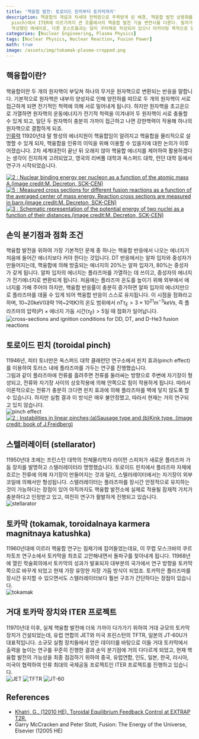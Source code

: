 ```yaml
---
title: '핵융합 발전: 토로이드 핀치부터 토카막까지'
description: 핵융합의 개념과 차세대 전력원으로 주목받게 된 배경, 핵융합 발전 상용화를 위해 달성해야 하는 기술적인 목표와 토로이드 핀치(toroidal
  pinch)에서 ITER에 이르기까지 큰 흐름에서의 핵융합 발전 기술 변천사를 다룬다. 필자가 고등학교 2학년 때 교내 과학동아리 활동을 위해
  작성했던 에세이로, 다른 포스트들과는 달리 구어체로 작성되어 있으나 아카이빙 목적으로 당시 원문 그대로 업로드하였음을 밝힌다.
categories: [Nuclear Engineering, Plasma Physics]
tags: [Nuclear Physics, Nuclear Reaction, Fusion Power]
math: true
image: /assets/img/tokamak-plasma-cropped.png
---
```

## 핵융합이란?
핵융합이란 두 개의 원자핵이 부딪쳐 하나의 무거운 원자핵으로 변환되는 반응을 말합니다. 기본적으로 원자핵은 내부의 양성자로 인해 양전하를 띠므로 두 개의 원자핵이 서로 접근하게 되면 전기적인 척력에 의해 서로 밀어내게 됩니다. 하지만 원자핵을 초고온으로 가열하면 원자핵의 운동에너지가 전기적 척력을 이겨내어 두 원자핵이 서로 충돌할 수 있게 되고, 일단 두 원자핵이 충분히 가까이 접근하고 나면 강한핵력이 작용해 하나의 원자핵으로 결합하게 되죠.  
[인류력](https://en.wikipedia.org/wiki/Holocene_calendar) 11920년대 말 항성의 에너지원이 핵융합임이 알려지고 핵융합을 물리적으로 설명할 수 있게 되자, 핵융합을 인류의 이익을 위해 이용할 수 있을지에 대한 논의가 이루어졌습니다. 2차 세계대전이 끝난 뒤 오래지 않아 핵융합 에너지를 제어하여 활용하겠다는 생각이 진지하게 고려되었고, 영국의 리버풀 대학과 옥스퍼드 대학, 런던 대학 등에서 연구가 시작되었습니다.

<a href="https://www.researchgate.net/figure/Nuclear-binding-energy-per-nucleon-as-a-function-of-the-atomic-mass-Aimage-creditM_fig2_275003974"><img src="https://www.researchgate.net/profile/G_Khatri/publication/275003974/figure/fig2/AS:311308386881537@1451233111244/Nuclear-binding-energy-per-nucleon-as-a-function-of-the-atomic-mass-Aimage-creditM.png" alt="2 : Nuclear binding energy per nucleon as a function of the atomic mass A.(image credit:M. Decreton, SCK-CEN)"/></a>
<a href="https://www.researchgate.net/figure/Measured-cross-sections-for-different-fusion-reactions-as-a-function-of-the-averaged_fig5_275003974"><img src="https://www.researchgate.net/profile/G_Khatri/publication/275003974/figure/fig5/AS:311308386881540@1451233111335/Measured-cross-sections-for-different-fusion-reactions-as-a-function-of-the-averaged.png" alt="5 : Measured cross sections for different fusion reactions as a function of the averaged center of mass energy. Reaction cross sections are measured in barn.(image credit:M. Decreton, SCK-CEN)"/></a>
<a href="https://www.researchgate.net/figure/Schematic-representation-of-the-potential-energy-of-two-nuclei-as-a-function-of-their_fig3_275003974"><img src="https://www.researchgate.net/profile/G_Khatri/publication/275003974/figure/fig3/AS:311308386881538@1451233111275/Schematic-representation-of-the-potential-energy-of-two-nuclei-as-a-function-of-their.png" alt="3 : Schematic representation of the potential energy of two nuclei as a function of their distances.(image credit:M. Decreton, SCK-CEN)"/></a>

## 손익 분기점과 점화 조건
핵융합 발전을 위하여 가장 기본적인 문제 중 하나는 핵융합 반응에서 나오는 에너지가 처음에 들어간 에너지보다 커야 한다는 것입니다. DT 반응에서는 알파 입자와 중성자가 만들어지는데, 핵융합에 의해 방출되는 에너지의 20%는 알파 입자가, 80%는 중성자가 갖게 됩니다. 알파 입자의 에너지는 플라즈마를 가열하는 데 쓰이고, 중성자의 에너지가 전기에너지로 변환되게 됩니다. 처음에는 플라즈마 온도를 높이기 위해 외부에서 에너지를 가해 주어야 하지만, 핵융합 반응률이 충분히 증가하면 알파 입자의 에너지만으로 플라즈마를 데울 수 있게 되어 핵융합 반응이 스스로 유지됩니다. 이 시점을 점화라고 하며, 10~20keV(대략 1억~2억K)의 온도 범위에서 $nT\tau_{E} > 3 \times 10^{21} m^{-3} keVs$, 즉 $\text{플라즈마의 압력}(P) \times \text{에너지 가둠 시간}(\tau_{E}) > 5$일 때 점화가 일어납니다.  
![cross-sections and ignition conditions for DD, DT, and D-He3 fusion reactions](/assets/img/fusion-power/cross-sections.png)

## 토로이드 핀치 (toroidal pinch)
11946년, 피터 토너만은 옥스퍼드 대학 클래런던 연구소에서 핀치 효과(pinch effect)를 이용하여 토러스 내에 플라즈마를 가두는 연구를 진행했습니다.  
그림과 같이 플라즈마에 전류를 흘려주면 전류를 둘러싸는 방향으로 주변에 자기장이 형성되고, 전류와 자기장 사이의 상호작용에 의해 안쪽으로 힘이 작용하게 됩니다. 따라서 이론적으로는 전류가 충분히 크다면 핀치 효과에 의해 플라즈마를 벽에 닿지 않도록 할 수 있습니다. 하지만 실험 결과 이 방식은 매우 불안정했고, 따라서 현재는 거의 연구되고 있지 않습니다.  
![pinch effect](/assets/img/fusion-power/pinch-effect.png)  
<a href="https://www.researchgate.net/figure/Instabilities-in-linear-pinchesaSausage-type-and-bKink-type-image-credit-book_fig9_275003974"><img src="https://www.researchgate.net/profile/G_Khatri/publication/275003974/figure/fig9/AS:311308386881544@1451233111528/Instabilities-in-linear-pinchesaSausage-type-and-bKink-type-image-credit-book.png" alt="2 : Instabilities in linear pinches;(a)Sausage type and (b)Kink type. (image credit: book of J.Freidberg)"/></a>

## 스텔러레이터 (stellarator)
11950년대 초에는 프린스턴 대학의 천체물리학자 라이먼 스피처가 새로운 플라즈마 가둠 장치를 발명하고 스텔러레이터라 명명했습니다. 토로이드 핀치에서 플라즈마 자체에 흐르는 전류에 의해 자기장이 만들어지는 것과 달리, 스텔러레이터에서는 자기장이 외부 코일에 의해서만 형성됩니다. 스텔러레이터는 플라즈마를 장시간 안정적으로 유지하는 것이 가능하다는 장점이 있어 아직까지도 핵융합 발전소에 실제로 적용될 잠재적 가치가 충분하다고 인정받고 있고, 여전히 연구가 활발하게 진행되고 있습니다.  
![stellarator](/assets/img/fusion-power/stellarator.png)

## 토카막 (tokamak, toroidalnaya karmera magnitnaya katushka)
11960년대에 이르러 핵융합 연구는 침체기에 접어들었는데요, 이 무렵 모스크바의 쿠르차토프 연구소에서 토카막을 최초로 고안해내면서 돌파구를 찾아내게 됩니다. 11968년에 열린 학술회의에서 토카막의 성과가 발표되자 대부분의 국가에서 연구 방향을 토카막 쪽으로 바꾸게 되었고 현재 가장 유망한 자장 가둠 방식이 되었죠. 토카막은 플라즈마를 장시간 유지할 수 있으면서도 스텔러레이터보다 훨씬 구조가 간단하다는 장점이 있습니다.  
![tokamak](/assets/img/fusion-power/tokamak.png)

## 거대 토카막 장치와 ITER 프로젝트
11970년대 이후, 실제 핵융합 발전에 더욱 가까이 다가가기 위하여 거대 규모의 토카막 장치가 건설되었는데, 유럽 연합의 JET와 미국 프린스턴의 TFTR, 일본의 JT-60U가 대표적입니다. 소규모 실험 장치들에서 얻은 데이터를 바탕으로 이들 거대 토카막에서 출력을 높이는 연구를 꾸준히 진행한 결과 손익 분기점에 거의 다다르게 되었고, 현재 핵융합 발전의 가능성을 최종 점검하기 위하여 중국, 유럽연합, 인도, 일본, 한국, 러시아, 미국이 협력하여 인류 최대의 국제공동 프로젝트인 ITER 프로젝트를 진행하고 있습니다.  
![JET](/assets/img/fusion-power/JET.png)
![TFTR](/assets/img/fusion-power/TFTR.png)
![JT-60](/assets/img/fusion-power/JT-60.png)

## References
- [Khatri, G.. (12010 HE). Toroidal Equilibrium Feedback Control at EXTRAP T2R.](https://www.researchgate.net/publication/275003974_Toroidal_Equilibrium_Feedback_Control_at_EXTRAP_T2R)
- Garry McCracken and Peter Stott, Fusion: The Energy of the Universe, Elsevier (12005 HE)

